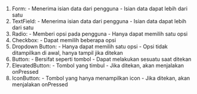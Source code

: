 1. Form: - Menerima isian data dari pengguna  - Isian data dapat lebih dari satu
2. TextField: - Menerima isian data dari pengguna  - Isian data dapat lebih dari satu
3. Radio: - Memberi opsi pada pengguna  - Hanya dapat memilih satu opsi
4. Checkbox: - Dapat memilih beberapa opsi
5. Dropdown Button: - Hanya dapat memilih satu opsi  - Opsi tidak ditampilkan di awal, hanya tampil jika ditekan
6. Button: - Bersifat seperti tombol  - Dapat melakukan sesuatu saat ditekan
7. ElevatedButton: - Tombol yang timbul  - Jika ditekan, akan menjalakan onPressed
8. IconButton: - Tombol yang hanya menampilkan icon  - Jika ditekan, akan menjalakan onPressed